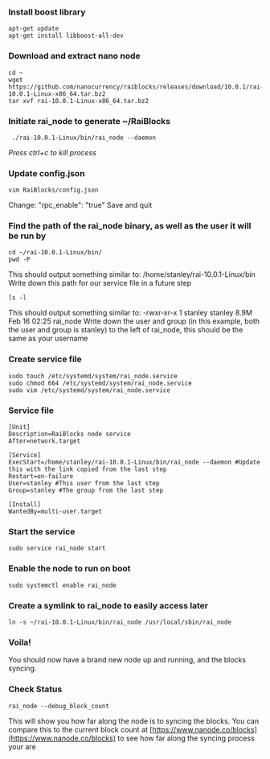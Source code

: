 ### Install boost library
````
apt-get update
apt-get install libboost-all-dev
````

### Download and extract nano node
````
cd ~
wget https://github.com/nanocurrency/raiblocks/releases/download/10.0.1/rai-10.0.1-Linux-x86_64.tar.bz2
tar xvf rai-10.0.1-Linux-x86_64.tar.bz2
````

### Initiate rai_node to generate ~/RaiBlocks 
````
 ./rai-10.0.1-Linux/bin/rai_node --daemon
````
_Press ctrl+c to kill process_

### Update config.json
````
vim RaiBlocks/config.json
````
Change: "rpc_enable": "true"
Save and quit


### Find the path of the rai_node binary, as well as the user it will be run by
````
cd ~/rai-10.0.1-Linux/bin/
pwd -P
````
This should output something similar to: /home/stanley/rai-10.0.1-Linux/bin
Write down this path for our service file in a future step

````
ls -l
````
This should output something similar to: -rwxr-xr-x 1 stanley stanley 8.9M Feb 16 02:25 rai_node
Write down the user and group (in this example, both the user and group is stanley) to the left of rai_node, this should be the same as your username

### Create service file
````
sudo touch /etc/systemd/system/rai_node.service   
sudo chmod 664 /etc/systemd/system/rai_node.service   
sudo vim /etc/systemd/system/rai_node.service  
````

### Service file
````
[Unit]
Description=RaiBlocks node service
After=network.target

[Service]
ExecStart=/home/stanley/rai-10.0.1-Linux/bin/rai_node --daemon #Update this with the link copied from the last step
Restart=on-failure
User=stanley #This user from the last step
Group=stanley #The group from the last step

[Install]
WantedBy=multi-user.target
````

### Start the service
````
sudo service rai_node start
````

### Enable the node to run on boot
````
sudo systemctl enable rai_node
````

### Create a symlink to rai_node to easily access later
````
ln -s ~/rai-10.0.1-Linux/bin/rai_node /usr/local/sbin/rai_node
````

### Voila!
You should now have a brand new node up and running, and the blocks syncing.

### Check Status
````
rai_node --debug_block_count
````
This will show you how far along the node is to syncing the blocks. You can compare this to the current block count at [https://www.nanode.co/blocks](https://www.nanode.co/blocks) to see how far along the syncing process your are
